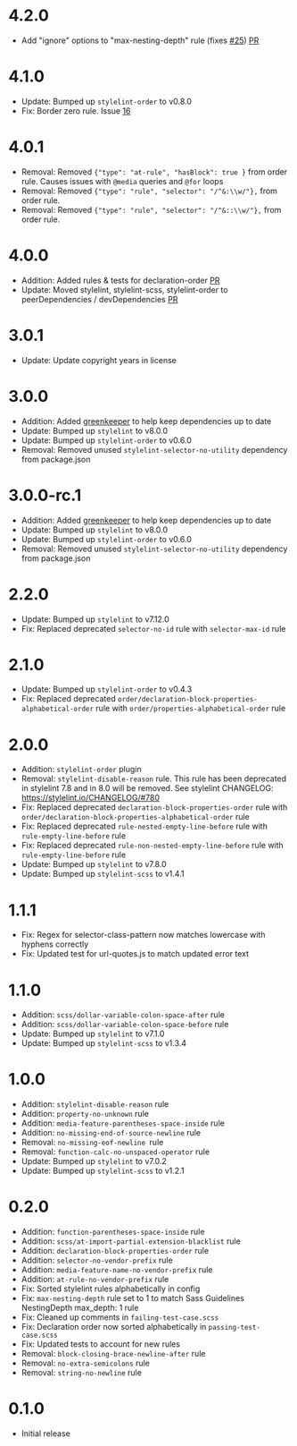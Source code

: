# 4.2.0
- Add "ignore" options to "max-nesting-depth" rule (fixes [#25](https://github.com/bjankord/stylelint-config-sass-guidelines/issues/25)) [PR](https://github.com/bjankord/stylelint-config-sass-guidelines/pull/26)

# 4.1.0
- Update: Bumped up `stylelint-order` to v0.8.0
- Fix: Border zero rule. Issue [16](https://github.com/bjankord/stylelint-config-sass-guidelines/issues/16)

# 4.0.1
- Removal: Removed `{"type": "at-rule", "hasBlock": true }` from order rule. Causes issues with `@media` queries and `@for` loops
- Removal: Removed `{"type": "rule", "selector": "/^&:\\w/"},` from order rule.
- Removal: Removed `{"type": "rule", "selector": "/^&::\\w/"},` from order rule.

# 4.0.0
- Addition: Added rules & tests for declaration-order [PR](https://github.com/bjankord/stylelint-config-sass-guidelines/pull/15)
- Update: Moved stylelint, stylelint-scss, stylelint-order to peerDependencies / devDependencies [PR](https://github.com/bjankord/stylelint-config-sass-guidelines/pull/17/files)

# 3.0.1
- Update: Update copyright years in license

# 3.0.0
- Addition: Added [greenkeeper](https://greenkeeper.io/) to help keep dependencies up to date
- Update: Bumped up `stylelint` to v8.0.0
- Update: Bumped up `stylelint-order` to v0.6.0
- Removal: Removed unused `stylelint-selector-no-utility` dependency from package.json

# 3.0.0-rc.1
- Addition: Added [greenkeeper](https://greenkeeper.io/) to help keep dependencies up to date
- Update: Bumped up `stylelint` to v8.0.0
- Update: Bumped up `stylelint-order` to v0.6.0
- Removal: Removed unused `stylelint-selector-no-utility` dependency from package.json

# 2.2.0
- Update: Bumped up `stylelint` to v7.12.0
- Fix: Replaced deprecated `selector-no-id` rule with `selector-max-id` rule

# 2.1.0
- Update: Bumped up `stylelint-order` to v0.4.3
- Fix: Replaced deprecated `order/declaration-block-properties-alphabetical-order` rule with `order/properties-alphabetical-order` rule

# 2.0.0
- Addition: `stylelint-order` plugin
- Removal: `stylelint-disable-reason` rule. This rule has been deprecated in stylelint 7.8 and in 8.0 will be removed. See stylelint CHANGELOG: https://stylelint.io/CHANGELOG/#780
- Fix: Replaced deprecated `declaration-block-properties-order` rule with `order/declaration-block-properties-alphabetical-order` rule
- Fix: Replaced deprecated `rule-nested-empty-line-before` rule with `rule-empty-line-before` rule
- Fix: Replaced deprecated `rule-non-nested-empty-line-before` rule with `rule-empty-line-before` rule
- Update: Bumped up `stylelint` to v7.8.0
- Update: Bumped up `stylelint-scss` to v1.4.1

# 1.1.1

- Fix: Regex for selector-class-pattern now matches lowercase with hyphens correctly
- Fix: Updated test for url-quotes.js to match updated error text

# 1.1.0

- Addition: `scss/dollar-variable-colon-space-after` rule
- Addition: `scss/dollar-variable-colon-space-before` rule
- Update: Bumped up `stylelint` to v7.1.0
- Update: Bumped up `stylelint-scss` to v1.3.4

# 1.0.0

- Addition: `stylelint-disable-reason` rule
- Addition: `property-no-unknown` rule
- Addition: `media-feature-parentheses-space-inside` rule
- Addition: `no-missing-end-of-source-newline` rule
- Removal: `no-missing-eof-newline `rule
- Removal: `function-calc-no-unspaced-operator` rule
- Update: Bumped up `stylelint` to v7.0.2
- Update: Bumped up `stylelint-scss` to v1.2.1

# 0.2.0

- Addition: `function-parentheses-space-inside` rule
- Addition: `scss/at-import-partial-extension-blacklist` rule
- Addition: `declaration-block-properties-order` rule
- Addition: `selector-no-vendor-prefix` rule
- Addition: `media-feature-name-no-vendor-prefix` rule
- Addition: `at-rule-no-vendor-prefix` rule
- Fix: Sorted stylelint rules alphabetically in config
- Fix: `max-nesting-depth` rule set to 1 to match Sass Guidelines NestingDepth max_depth: 1 rule
- Fix: Cleaned up comments in `failing-test-case.scss`
- Fix: Declaration order now sorted alphabetically in `passing-test-case.scss`
- Fix: Updated tests to account for new rules
- Removal: `block-closing-brace-newline-after` rule
- Removal: `no-extra-semicolons` rule
- Removal: `string-no-newline` rule

# 0.1.0

- Initial release
